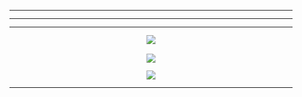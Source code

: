 
---

---



---


<p align="center">
  <a href="https://github.com/anuraghazra/github-readme-stats">
    <img align="center" src="https://github-readme-stats.vercel.app/api?username=Nyc154&show_icons=true&theme=dracula&include_all_commits=true&count_private=true" />
  </a>
  <br/><br/>
  <a href="https://github.com/anuraghazra/github-readme-stats">
    <img align="center" src="https://github-readme-stats.vercel.app/api/top-langs/?username=Nyc154&layout=compact&langs_count=8&theme=dracula" />
  </a>
</p>


<p align="center">
  <a href="https://skillicons.dev">
    <img src="https://skillicons.dev/icons?i=tailwind,postgres,docker,git,laravel,php" />
  </a>
</p>

---
